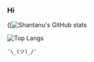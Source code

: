 ### Hi
([![Shantanu's GitHub stats](https://github-readme-stats.vercel.app/api?username=ShanTen&theme=solarized-dark&show_icons=true&hide_rank=true])


![Top Langs](https://github-readme-stats.vercel.app/api/top-langs/?username=ShanTen&theme=dark&layout=compact)

`¯\_(ツ)_/¯`

